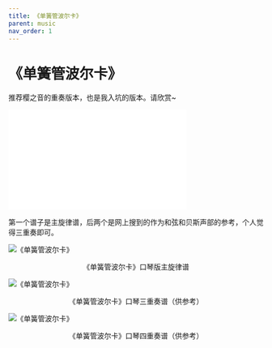 ```yaml
---
title: 《单簧管波尔卡》
parent: music
nav_order: 1
---
```


# 《单簧管波尔卡》

推荐樱之音的重奏版本，也是我入坑的版本。请欣赏~

<iframe  height=198     width=352  src="//player.bilibili.com/player.html?aid=35720317&bvid=BV1ft411m78S&cid=62659416&page=1" scrolling="no" border="0" frameborder="no" framespacing="0" allowfullscreen="true"> </iframe> 


第一个谱子是主旋律谱，后两个是网上搜到的作为和弦和贝斯声部的参考，个人觉得三重奏即可。

![《单簧管波尔卡》](https://cdn.jsdelivr.net/gh/lei-wei/pic_bed/img/9adb5389fe42d8dd.png "《单簧管波尔卡》口琴版主旋律谱")

<center>《单簧管波尔卡》口琴版主旋律谱
</center>

![《单簧管波尔卡》](https://cdn.jsdelivr.net/gh/lei-wei/pic_bed/img/50dfc56b8e2a3641.png "《单簧管波尔卡》口琴三重奏谱（供参考）")

<center>《单簧管波尔卡》口琴三重奏谱（供参考）
</center>

![《单簧管波尔卡》](https://cdn.jsdelivr.net/gh/lei-wei/pic_bed/img/bf230edd58064f2a.png "《单簧管波尔卡》口琴四重奏谱（供参考）")

<center>《单簧管波尔卡》口琴四重奏谱（供参考）
</center>



